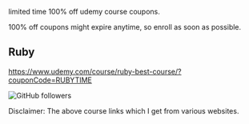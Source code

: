 

limited time 100% off udemy course coupons.

100% off coupons might expire anytime, so enroll as soon as possible.

Ruby
-----------------
https://www.udemy.com/course/ruby-best-course/?couponCode=RUBYTIME



<img alt="GitHub followers" src="https://img.shields.io/github/followers/josepraveen?style=social">


Disclaimer: The above course links which I get from various websites. 






